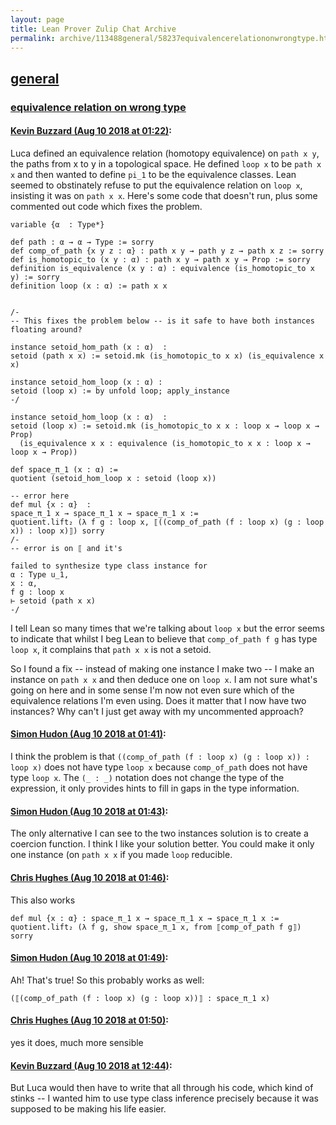 ```yaml
---
layout: page
title: Lean Prover Zulip Chat Archive 
permalink: archive/113488general/58237equivalencerelationonwrongtype.html
---
```


## [general](index.html)
### [equivalence relation on wrong type](58237equivalencerelationonwrongtype.html)

#### [Kevin Buzzard (Aug 10 2018 at 01:22)](https://leanprover.zulipchat.com/#narrow/stream/113488-general/topic/equivalence%20relation%20on%20wrong%20type/near/131202972):
Luca defined an equivalence relation (homotopy equivalence) on `path x y`, the paths from x to y in a topological space. He defined `loop x` to be `path x x` and then wanted to define `pi_1` to be the equivalence classes. Lean seemed to obstinately refuse to put the equivalence relation on `loop x`, insisting it was on `path x x`. Here's some code that doesn't run, plus some commented out code which fixes the problem.

```lean
variable {α  : Type*}

def path : α → α → Type := sorry
def comp_of_path {x y z : α} : path x y → path y z → path x z := sorry
def is_homotopic_to (x y : α) : path x y → path x y → Prop := sorry
definition is_equivalence (x y : α) : equivalence (is_homotopic_to x y) := sorry
definition loop (x : α) := path x x


/-
-- This fixes the problem below -- is it safe to have both instances floating around?

instance setoid_hom_path (x : α)  : 
setoid (path x x) := setoid.mk (is_homotopic_to x x) (is_equivalence x x)
  
instance setoid_hom_loop (x : α) : 
setoid (loop x) := by unfold loop; apply_instance
-/

instance setoid_hom_loop (x : α)  : 
setoid (loop x) := setoid.mk (is_homotopic_to x x : loop x → loop x → Prop)
  (is_equivalence x x : equivalence (is_homotopic_to x x : loop x → loop x → Prop))

def space_π_1 (x : α) := 
quotient (setoid_hom_loop x : setoid (loop x))

-- error here
def mul {x : α}  : 
space_π_1 x → space_π_1 x → space_π_1 x := 
quotient.lift₂ (λ f g : loop x, ⟦((comp_of_path (f : loop x) (g : loop x)) : loop x)⟧) sorry
/-
-- error is on ⟦ and it's

failed to synthesize type class instance for
α : Type u_1,
x : α,
f g : loop x
⊢ setoid (path x x)
-/

```

I tell Lean so many times that we're talking about `loop x` but the error seems to indicate that whilst I beg Lean to believe that `comp_of_path f g` has type `loop x`, it complains that `path x x` is not a setoid.

So I found a fix -- instead of making one instance I make two -- I make an instance on `path x x` and then deduce one on `loop x`. I am not sure what's going on here and in some sense I'm now not even sure which of the equivalence relations I'm even using. Does it matter that I now have two instances? Why can't I just get away with my uncommented approach?

#### [Simon Hudon (Aug 10 2018 at 01:41)](https://leanprover.zulipchat.com/#narrow/stream/113488-general/topic/equivalence%20relation%20on%20wrong%20type/near/131203664):
I think the problem is that `((comp_of_path (f : loop x) (g : loop x)) : loop x)` does not have type `loop x` because `comp_of_path` does not have type `loop x`.  The `(_ : _)` notation does not change the type of the expression, it only provides hints to fill in gaps in the type information.

#### [Simon Hudon (Aug 10 2018 at 01:43)](https://leanprover.zulipchat.com/#narrow/stream/113488-general/topic/equivalence%20relation%20on%20wrong%20type/near/131203723):
The only alternative I can see to the two instances solution is to create a coercion function. I think I like your solution better. You could make it only one instance (on `path x x` if you made `loop` reducible.

#### [Chris Hughes (Aug 10 2018 at 01:46)](https://leanprover.zulipchat.com/#narrow/stream/113488-general/topic/equivalence%20relation%20on%20wrong%20type/near/131203885):
This also works 
```lean
def mul {x : α} : space_π_1 x → space_π_1 x → space_π_1 x :=
quotient.lift₂ (λ f g, show space_π_1 x, from ⟦comp_of_path f g⟧) 
sorry
```

#### [Simon Hudon (Aug 10 2018 at 01:49)](https://leanprover.zulipchat.com/#narrow/stream/113488-general/topic/equivalence%20relation%20on%20wrong%20type/near/131203956):
Ah! That's true! So this probably works as well: 
```lean
(⟦(comp_of_path (f : loop x) (g : loop x))⟧ : space_π_1 x)
```

#### [Chris Hughes (Aug 10 2018 at 01:50)](https://leanprover.zulipchat.com/#narrow/stream/113488-general/topic/equivalence%20relation%20on%20wrong%20type/near/131204005):
yes it does, much more sensible

#### [Kevin Buzzard (Aug 10 2018 at 12:44)](https://leanprover.zulipchat.com/#narrow/stream/113488-general/topic/equivalence%20relation%20on%20wrong%20type/near/131230021):
But Luca would then have to write that all through his code, which kind of stinks -- I wanted him to use type class inference precisely because it was supposed to be making his life easier.

